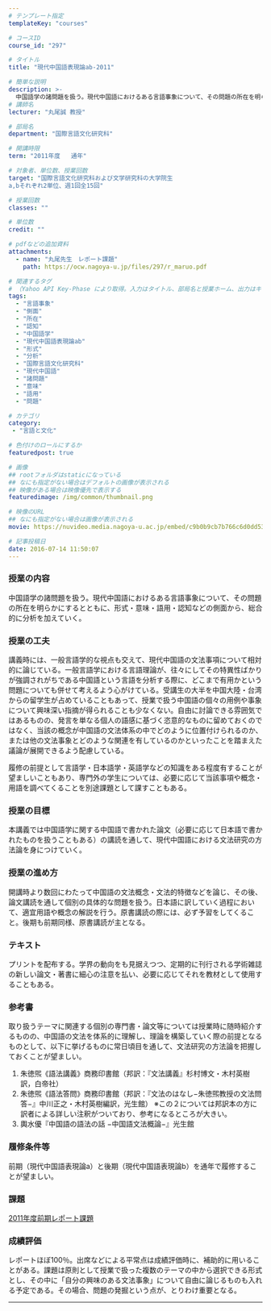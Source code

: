 ```yaml
---
# テンプレート指定
templateKey: "courses"

# コースID
course_id: "297"

# タイトル
title: "現代中国語表現論ab-2011"

# 簡単な説明
description: >-
  中国語学の諸問題を扱う。現代中国語におけるある言語事象について、その問題の所在を明らかにするとともに、形式・意味・語用・認知などの側面から、総合的に分析を加えていく。 ....
# 講師名
lecturer: "丸尾誠 教授"

# 部局名
department: "国際言語文化研究科"

# 開講時限
term: "2011年度	通年"

# 対象者、単位数、授業回数
target: "国際言語文化研究科および文学研究科の大学院生
a,bそれぞれ2単位、週1回全15回"

# 授業回数
classes: ""

# 単位数
credit: ""

# pdfなどの追加資料
attachments:
  - name: "丸尾先生　レポート課題" 
    path: https://ocw.nagoya-u.jp/files/297/r_maruo.pdf

# 関連するタグ
# （Yahoo API Key-Phase により取得。入力はタイトル、部局名と授業ホーム、出力はキーフレーズ（tags））
tags:
  - "言語事象"
  - "側面"
  - "所在"
  - "認知"
  - "中国語学"
  - "現代中国語表現論ab"
  - "形式"
  - "分析"
  - "国際言語文化研究科"
  - "現代中国語"
  - "諸問題"
  - "意味"
  - "語用"
  - "問題"

# カテゴリ
category:
 - "言語と文化"

# 色付けのロールにするか
featuredpost: true

# 画像
## rootフォルダはstaticになっている
## なにも指定がない場合はデフォルトの画像が表示される
## 映像がある場合は映像優先で表示する
featuredimage: /img/common/thumbnail.png

# 映像のURL
## なにも指定がない場合は画像が表示される
movie: https://nuvideo.media.nagoya-u.ac.jp/embed/c9b0b9cb7b766c6d0dd536e0bc66303630fcd022

# 記事投稿日
date: 2016-07-14 11:50:07
---
```


### 授業の内容

中国語学の諸問題を扱う。現代中国語におけるある言語事象について、その問題の所在を明らかにするとともに、形式・意味・語用・認知などの側面から、総合的に分析を加えていく。


### 授業の工夫

講義時には、一般言語学的な視点も交えて、現代中国語の文法事項について相対的に論じている。一般言語学における言語理論が、往々にしてその特異性ばかりが強調されがちである中国語という言語を分析する際に、どこまで有用かという問題についても併せて考えるよう心がけている。受講生の大半を中国大陸・台湾からの留学生が占めていることもあって、授業で扱う中国語の個々の用例や事象について興味深い指摘が得られることも少なくない。自由に討論できる雰囲気ではあるものの、発言を単なる個人の語感に基づく恣意的なものに留めておくのではなく、当該の概念が中国語の文法体系の中でどのように位置付けられるのか、または他の文法事象とどのような関連を有しているのかといったことを踏まえた議論が展開できるよう配慮している。

履修の前提として言語学・日本語学・英語学などの知識をある程度有することが望ましいこともあり、専門外の学生については、必要に応じて当該事項や概念・用語を調べてくることを別途課題として課すこともある。





### 授業の目標

本講義では中国語学に関する中国語で書かれた論文（必要に応じて日本語で書かれたものを扱うこともある）の講読を通して、現代中国語における文法研究の方法論を身につけていく。

### 授業の進め方

開講時より数回にわたって中国語の文法概念・文法的特徴などを論じ、その後、論文講読を通して個別の具体的な問題を扱う。日本語に訳していく過程において、適宜用語や概念の解説を行う。原書講読の際には、必ず予習をしてくること。後期も前期同様、原書講読が主となる。

### テキスト

プリントを配布する。学界の動向をも見据えつつ、定期的に刊行される学術雑誌の新しい論文・著書に細心の注意を払い、必要に応じてそれを教材として使用することもある。

### 参考書

取り扱うテーマに関連する個別の専門書・論文等については授業時に随時紹介するものの、中国語の文法を体系的に理解し、理論を構築していく際の前提となるものとして、以下に挙げるものに常日頃目を通して、文法研究の方法論を把握しておくことが望ましい。

1. 朱徳煕《語法講義》商務印書館（邦訳：『文法講義』杉村博文・木村英樹訳，白帝社）
2. 朱徳煕《語法答問》商務印書館（邦訳：『文法のはなし−朱徳煕教授の文法問答−』中川正之・木村英樹編訳，光生館）
※この２については邦訳本の方に訳者による詳しい注釈がついており、参考になるところが大きい。
3. 輿水優『中国語の語法の話 −中国語文法概論−』光生館

### 履修条件等

前期（現代中国語表現論a）と後期（現代中国語表現論b）を通年で履修することが望ましい。

### 課題

[2011年度前期レポート課題](https://ocw.nagoya-u.jp/files/297/r_maruo.pdf) 











### 成績評価

レポートほぼ100％。出席などによる平常点は成績評価時に、補助的に用いることがある。課題は原則として授業で扱った複数のテーマの中から選択できる形式とし、その中に「自分の興味のある文法事象」について自由に論じるものも入れる予定である。その場合、問題の発掘という点が、とりわけ重要となる。



-----